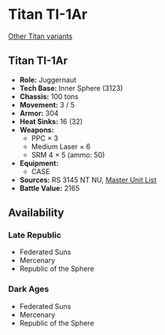 # Titan TI-1Ar

[Other Titan variants](../titan.md)

## Titan TI-1Ar
- **Role:** Juggernaut
- **Tech Base:** Inner Sphere (3123)
- **Chassis:** 100 tons
- **Movement:** 3 / 5
- **Armor:** 304
- **Heat Sinks:** 16 (32)
- **Weapons:**
  - PPC × 3
  - Medium Laser × 6
  - SRM 4 × 5 (ammo: 50)
- **Equipment:**
  - CASE
- **Sources:** RS 3145 NT NU, [Master Unit List](http://masterunitlist.info/Unit/Details/6826/titan-ti-1ar)
- **Battle Value:** 2165

## Availability

### Late Republic
- Federated Suns
- Mercenary
- Republic of the Sphere

### Dark Ages
- Federated Suns
- Mercenary
- Republic of the Sphere

